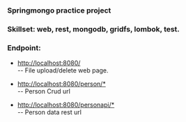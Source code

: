 ### Springmongo practice project

### Skillset: web, rest, mongodb, gridfs, lombok, test.

### Endpoint:

* [http://localhost:8080/](http://localhost:8080/)<br>
 -- File upload/delete web page.
 
 * [http://localhost:8080/person/*](http://localhost:8080/person)<br>
 -- Person Crud url
 
  * [http://localhost:8080/personapi/*](http://localhost:8080/personapi)<br>
 -- Person data rest url
